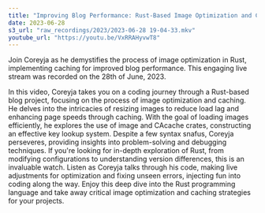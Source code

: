 ```yaml
---
title: "Improving Blog Performance: Rust-Based Image Optimization and Caching | Coding with Coreyja"
date: 2023-06-28
s3_url: "raw_recordings/2023/2023-06-28 19-04-33.mkv"
youtube_url: "https://youtu.be/VxRRAHyvwT8"
---
```


Join Coreyja as he demystifies the process of image optimization in Rust, implementing caching for improved blog performance. This engaging live stream was recorded on the 28th of June, 2023.

In this video, Coreyja takes you on a coding journey through a Rust-based blog project, focusing on the process of image optimization and caching. He delves into the intricacies of resizing images to reduce load lag and enhancing page speeds through caching. With the goal of loading images efficiently, he explores the use of image and CAcache crates, constructing an effective key lookup system. Despite a few syntax snafus, Coreyja perseveres, providing insights into problem-solving and debugging techniques. If you're looking for in-depth exploration of Rust, from modifying configurations to understanding version differences, this is an invaluable watch. Listen as Coreyja talks through his code, making live adjustments for optimization and fixing unseen errors, injecting fun into coding along the way. Enjoy this deep dive into the Rust programming language and take away critical image optimization and caching strategies for your projects.
